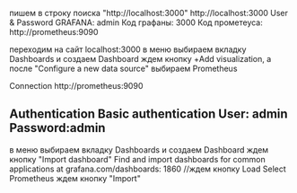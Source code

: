 пишем в строку поиска "http://localhost:3000"
http://localhost:3000
User & Password GRAFANA: admin
Код графаны: 3000
Код прометеуса: http://prometheus:9090

переходим на сайт localhost:3000
в меню выбираем вкладку Dashboards и создаем Dashboard
ждем кнопку +Add visualization, а после "Configure a new data source"
выбираем Prometheus

Connection
http://prometheus:9090

Authentication
Basic authentication
User: admin
Password:admin
---------------------------------------------
в меню выбираем вкладку Dashboards и создаем Dashboard
ждем кнопку "Import dashboard"
Find and import dashboards for common applications at grafana.com/dashboards: 1860  //ждем кнопку Load
Select Prometheus
ждем кнопку "Import"
